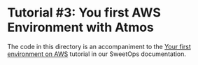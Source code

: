 # Tutorial #3: You first AWS Environment with Atmos

The code in this directory is an accompaniment to the [Your first environment on AWS](https://atmos.tools/tutorials/first-aws-environment/) tutorial in our SweetOps documentation.
